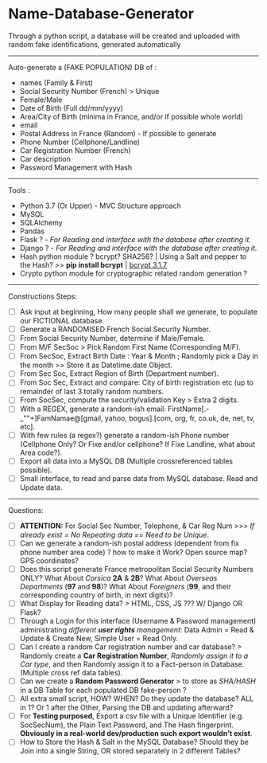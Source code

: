 # Name-Database-Generator
Through a python script, a database will be created and uploaded with random fake identifications, generated automatically

--------------------
Auto-generate a (FAKE POPULATION) DB of :
- names (Family & First)
- Social Security Number (French) > Unique 
- Female/Male
- Date of Birth (Full dd/mm/yyyy)
- Area/City of Birth (minima in France, and/or if possible whole world)
- email
- Postal Address in France (Random) - If possible to generate
- Phone Number (Cellphone/Landline)
- Car Registration Number (French)
- Car description
- Password Management with Hash

---------------------
Tools :
- Python 3.7 (Or Upper) - MVC Structure approach
- MySQL
- SQLAlchemy
- Pandas
- Flask ? - *For Reading and interface with the database after creating it.*
- Django ? - *For Reading and interface with the database after creating it.*
- Hash python module ? bcrypt? SHA256? | Using a Salt and pepper to the Hash? >> **pip install bcrypt** | [bcrypt 3.1.7](https://pypi.org/project/bcrypt/)
- Crypto python module for cryptographic related random generation ?

-----------------------
Constructions Steps:
- [ ] Ask input at beginning, How many people shall we generate, to populate our FICTIONAL database.
- [ ] Generate a RANDOMISED French Social Security Number.
- [ ] From Social Security Number, determine if Male/Female.
- [ ] From M/F SecSoc > Pick Random First Name (Corresponding M/F).
- [ ] From SecSoc, Extract Birth Date : Year & Month ; Randomly pick a Day in the month >> Store it as Datetime.date Object.
- [ ] From Sec Soc, Extract Region of Birth (Department number).
- [ ] From Soc Sec, Extract and compare: City of birth registration etc (up to remainder of last 3 totally random numbers.
- [ ] From SocSec,  compute the security/validation Key > Extra 2 digits.
- [ ] With a REGEX, generate a random-ish email: FirstName[.-_""+]FamNamae@[gmail, yahoo, bogus].[com, org, fr, co.uk, de, net, tv, etc].
- [ ] With few rules (a regex?) generate a random-ish Phone number (Cellphone Only? Or Fixe and/or cellphone? If Fixe Landline, what about Area code?).
- [ ] Export all data into a MySQL DB (Multiple crossreferenced tables possible).
- [ ] Small interface, to read and parse data from MySQL database. Read and Update data.

---------------------------
Questions:
- [ ] **ATTENTION:** For Social Sec Number, Telephone, & Car Reg Num >>> *If already exist = No Repeating data == Need to be Unique*.
- [ ] Can we generate a random-ish postal address (dependent from fix phone number area code) ? how to make it Work? Open source map? GPS coordinates?
- [ ] Does this script generate France metropolitan Social Security Numbers ONLY? What About *Corsica* **2A** & **2B**? What About *Overseas Departments* (**97** and **98**)? What About *Foreigners* (**99**, and their corresponding country of birth, in next digits)?
- [ ] What Display for Reading data? > HTML, CSS, JS ??? W/ Django OR Flask?
- [ ] Through a Login for this interface (Username & Password management) administrating *different* ***user rights*** *management*: Data Admin = Read & Update & Create New, Simple User = Read Only.
- [ ] Can I create a random Car registration number and car database? > Randomly create a **Car Registration Number**, *Randomly assign it to a Car type*, and then Randomly assign it to a Fact-person in Database. (Multiple cross ref data tables).
- [ ] Can we create a **Random Password Generator** > to store as *SHA/HASH* in a DB Table for each populated DB fake-person ?
- [ ] All extra *small* script, HOW? WHEN? Do they update the database? ALL in 1? Or 1 after the Other, Parsing the DB and updating afterward?
- [ ] For **Testing purposed**, Export a csv file with a Unique Identifier (e.g. SocSecNum), the Plain Text Password, and The Hash fingerprint. **Obviously in a real-world dev/production such export wouldn't exist**.
- [ ] How to Store the Hash & Salt in the MySQL Database? Should they be Join into a single String, OR stored separately in 2 different Tables?